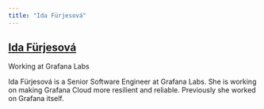 ```yaml
---
title: "Ida Fürjesová"
---
```


## [Ida Fürjesová](https://twitter.com/IdaFurjes)

Working at Grafana Labs

Ida Fürjesová is a Senior Software Engineer at Grafana Labs. She is working on making Grafana Cloud more resilient and reliable. Previously she worked on Grafana itself.
